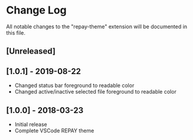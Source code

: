 # Change Log

All notable changes to the "repay-theme" extension will be documented in this file.

## [Unreleased]

## [1.0.1] - 2019-08-22

- Changed status bar foreground to readable color
- Changed active/inactive selected file foreground to readable color

## [1.0.0] - 2018-03-23

- Initial release
- Complete VSCode REPAY theme
